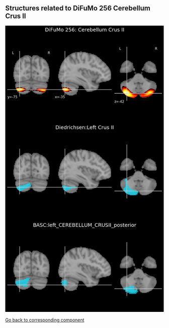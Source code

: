 


## Structures related to DiFuMo 256 Cerebellum Crus II

![156](156.jpg "Structures related to DiFuMo 256 Cerebellum Crus II")

[Go back to corresponding component](https://parietal-inria.github.io/DiFuMo/256/html/156.html)